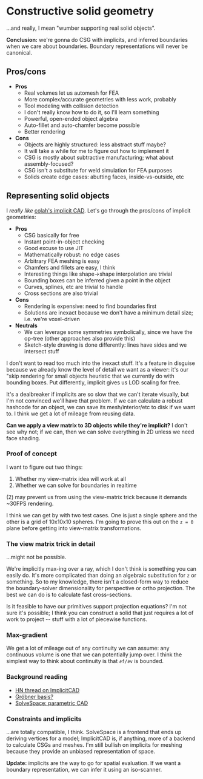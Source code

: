 # Constructive solid geometry
...and really, I mean "wumber supporting real solid objects".

**Conclusion:** we're gonna do CSG with implicits, and inferred boundaries when
we care about boundaries. Boundary representations will never be canonical.


## Pros/cons
+ **Pros**
  + Real volumes let us automesh for FEA
  + More complex/accurate geometries with less work, probably
  + Tool modeling with collision detection
  + I don't really know how to do it, so I'll learn something
  + Powerful, open-ended object algebra
  + Auto-fillet and auto-chamfer become possible
  + Better rendering
+ **Cons**
  + Objects are highly structured: less abstract stuff maybe?
  + It will take a while for me to figure out how to implement it
  + CSG is mostly about subtractive manufacturing; what about assembly-focused?
  + CSG isn't a substitute for weld simulation for FEA purposes
  + Solids create edge cases: abutting faces, inside-vs-outside, etc


## Representing solid objects
I _really like_ [colah's implicit CAD](https://github.com/colah/ImplicitCAD).
Let's go through the pros/cons of implicit geometries:

+ **Pros**
  + CSG basically for free
  + Instant point-in-object checking
  + Good excuse to use JIT
  + Mathematically robust: no edge cases
  + Arbitrary FEA meshing is easy
  + Chamfers and fillets are easy, I think
  + Interesting things like shape->shape interpolation are trivial
  + Bounding boxes can be inferred given a point in the object
  + Curves, splines, etc are trivial to handle
  + Cross sections are also trivial
+ **Cons**
  + Rendering is expensive: need to find boundaries first
  + Solutions are inexact because we don't have a minimum detail size; i.e.
    we're voxel-driven
+ **Neutrals**
  + We can leverage some symmetries symbolically, since we have the op-tree
    (other approaches also provide this)
  + Sketch-style drawing is done differently: lines have sides and we intersect
    stuff

I don't want to read too much into the inexact stuff. It's a feature in disguise
because we already know the level of detail we want as a viewer: it's our "skip
rendering for small objects heuristic that we currently do with bounding boxes.
Put differently, implicit gives us LOD scaling for free.

It's a dealbreaker if implicits are so slow that we can't iterate visually, but
I'm not convinced we'll have that problem. If we can calculate a robust hashcode
for an object, we can save its mesh/interior/etc to disk if we want to. I think
we get a lot of mileage from reusing data.

**Can we apply a view matrix to 3D objects while they're implicit?** I don't see
why not; if we can, then we can solve everything in 2D unless we need face
shading.


### Proof of concept
I want to figure out two things:

1. Whether my view-matrix idea will work at all
2. Whether we can solve for boundaries in realtime

(2) may prevent us from using the view-matrix trick because it demands ~30FPS
rendering.

I think we can get by with two test cases. One is just a single sphere and the
other is a grid of 10x10x10 spheres. I'm going to prove this out on the `z = 0`
plane before getting into view-matrix transformations.


### The view matrix trick in detail
...might not be possible.

We're implicitly max-ing over a ray, which I don't think is something you can
easily do. It's more complicated than doing an algebraic substitution for `z` or
something. So to my knowledge, there isn't a closed-form way to reduce the
boundary-solver dimensionality for perspective or ortho projection. The best we
can do is to calculate fast cross-sections.

Is it feasible to have our primitives support projection equations? I'm not sure
it's possible; I think you can construct a solid that just requires a lot of
work to project -- stuff with a lot of piecewise functions.


### Max-gradient
We get a lot of mileage out of any continuity we can assume: any continuous
volume is one that we can potentially jump over. I think the simplest way to
think about continuity is that `∂f/∂v` is bounded.


### Background reading
+ [HN thread on ImplicitCAD](https://news.ycombinator.com/item?id=9248174)
+ [Gröbner basis?](https://en.wikipedia.org/wiki/Gröbner_basis)
+ [SolveSpace: parametric CAD](http://solvespace.com/index.pl)


### Constraints and implicits
...are totally compatible, I think. SolveSpace is a frontend that ends up
deriving vertices for a model; ImplicitCAD is, if anything, more of a backend to
calculate CSGs and meshes. I'm still bullish on implicits for meshing because
they provide an unbiased representation of space.

**Update:** implicits are the way to go for spatial evaluation. If we want a
boundary representation, we can infer it using an iso-scanner.
